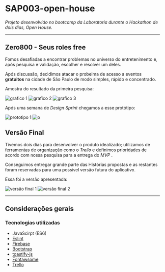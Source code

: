 # SAP003-open-house

_Projeto desenvolvido no bootcamp da Laboratoria durante o Hackathon de dois dias, Open House._

***


## Zero800 - Seus roles free

Fomos desafiadas a encontrar problemas no universo do entretenimento e, após pesquisa e validação, escolher e resolver um deles.

Após discussão, decidimos atacar o probelma de acesso a eventos **gratuitos** na cidade de São Paulo de modo simples, rápido e concentrado.

Amostra do resultado da primeira pesquisa:

![grafico 1](./images/grafico1.png)
![grafico 2](./images/grafico2.png)
![grafico 3](./images/grafico3.png)

Após uma semana de _Design Sprint_ chegamos a esse protótipo:

![prototipo 1](images/prototipo1.png)
![o](images/prototipo2.png)

## Versão Final

Tivemos dois dias para desenvolver o produto idealizado; utilizamos de ferramentas de organização como o _Trello_ e definimos prioridades de acordo com nossa pesquisa para a entrega do _MVP_ .

Conseguimos entregar grande parte das Histórias propostas e as restantes foram reservadas para uma possível versão futura do aplicativo.

Essa foi a versão apresentada:

![versão final 1](images/final1.png)
![versão final 2](images/final2.png)

***

## Considerações gerais

### Tecnologias utilizadas

* JavaScirpt (ES6)
* [Eslint](https://www.npmjs.com/package/eslint-config-airbnb)
* [Firebase](https://firebase.google.com/docs?hl=pt-br)
* [Bootstrap](https://getbootstrap.com/docs/4.3/getting-started/introduction/)
* [toastify-js](https://github.com/apvarun/toastify-js)
* [Fontawsome](https://fontawesome.com/how-to-use/on-the-web/using-with/react)
 * [Trello](https://trello.com)
